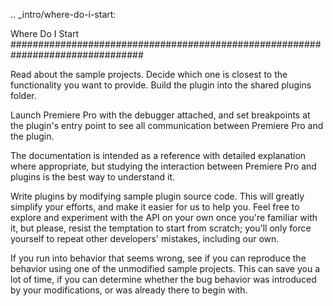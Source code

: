 .. _intro/where-do-i-start:

Where Do I Start
################################################################################

Read about the sample projects. Decide which one is closest to the functionality you want to provide. Build the plugin into the shared plugins folder.

Launch Premiere Pro with the debugger attached, and set breakpoints at the plugin's entry point to see all communication between Premiere Pro and the plugin.

The documentation is intended as a reference with detailed explanation where appropriate, but studying the interaction between Premiere Pro and plugins is the best way to understand it.

Write plugins by modifying sample plugin source code. This will greatly simplify your efforts, and make it easier for us to help you. Feel free to explore and experiment with the API on your own once you're familiar with it, but please, resist the temptation to start from scratch; you'll only force yourself to repeat other developers' mistakes, including our own.

If you run into behavior that seems wrong, see if you can reproduce the behavior using one of the unmodified sample projects. This can save you a lot of time, if you can determine whether the bug behavior was introduced by your modifications, or was already there to begin with.

